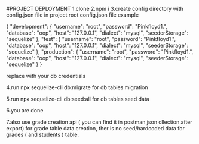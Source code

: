 #PROJECT DEPLOYMENT
1.clone
2.npm i
3.create config directory with config.json file in project root
config.json file example

{
  "development": {
    "username": "root",
    "password": "Pinkfloyd1.",
    "database": "oop",
    "host": "127.0.0.1",
    "dialect": "mysql",
    "seederStorage": "sequelize"
  },
  "test": {
    "username": "root",
    "password": "Pinkfloyd1.",
    "database": "oop",
    "host": "127.0.0.1",
    "dialect": "mysql",
    "seederStorage": "sequelize"
  },
  "production": {
    "username": "root",
    "password": "Pinkfloyd1.",
    "database": "oop",
    "host": "127.0.0.1",
    "dialect": "mysql",
    "seederStorage": "sequelize"
  }
}

replace with your db credentials 


4.run 
npx sequelize-cli db:migrate
for db tables migration

5.run
npx sequelize-cli db:seed:all
for db tables seed data

6.you are done

7.also use grade creation api ( you can find it in postman json cllection after export) for grade table data creation, ther is no seed/hardcoded data for grades ( and students ) table.
